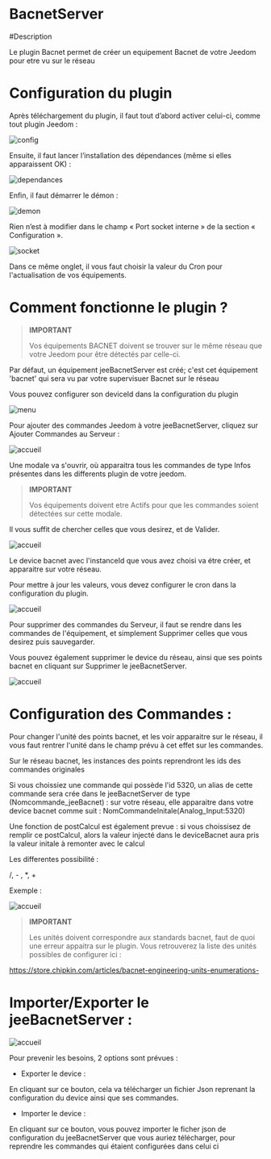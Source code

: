 # BacnetServer

#Description

Le plugin Bacnet permet de créer un equipement Bacnet de votre Jeedom pour etre vu sur le réseau



# Configuration du plugin

Après téléchargement du plugin, il faut tout d’abord activer celui-ci, comme tout plugin Jeedom :

![config](../images/BacnetServerConfig.png)

Ensuite, il faut lancer l’installation des dépendances (même si elles apparaissent OK) :

![dependances](../images/BacnetServerDep.png)

Enfin, il faut démarrer le démon :

![demon](../images/BacneServerDemon.png)


Rien n’est à modifier dans le champ « Port socket interne » de la section « Configuration ».

![socket](../images/BacnetServerConfig.png)


Dans ce même onglet, il vous faut choisir la valeur du Cron pour l'actualisation de vos équipements.




# Comment fonctionne le plugin ?




>**IMPORTANT**
>
>Vos équipements BACNET doivent se trouver sur le même réseau que votre Jeedom pour être détectés par celle-ci.


Par défaut, un équipement jeeBacnetServer est créé; c'est cet équipement 'bacnet' qui sera vu par votre supervisuer Bacnet sur le réseau

Vous pouvez configurer son deviceId dans la configuration du plugin

![menu](../images/BacnetServerConfig.png)


Pour ajouter des commandes Jeedom à votre jeeBacnetServer, cliquez sur Ajouter Commandes au Serveur :

![accueil](../images/BacnetServerAccueil.png)


Une modale va s'ouvrir, où apparaitra tous les commandes de type Infos présentes dans les differents plugin de votre jeedom.


>**IMPORTANT**
>
>Vos équipements doivent etre Actifs pour que les commandes soient détectées sur cette modale.



Il vous suffit de chercher celles que vous desirez, et de Valider.


![accueil](../images/BacnetServerModale.png)


Le device bacnet avec l'instanceId que vous avez choisi va étre créer, et apparaitre sur votre réseau.


Pour mettre à jour les valeurs, vous devez configurer le cron dans la configuration du plugin.

![accueil](../images/BacnetServerConfig.png)



Pour supprimer des commandes du Serveur, il faut se rendre dans les commandes de l'équipement, et simplement Supprimer celles que vous desirez puis sauvegarder.




Vous pouvez également supprimer le device du réseau, ainsi que ses points bacnet en cliquant sur Supprimer le jeeBacnetServer.


![accueil](../images/BacnetServerReinit.png)




# Configuration des Commandes :


Pour changer l'unité des points bacnet, et les voir apparaitre sur le réseau, il vous faut rentrer l'unité dans le champ prévu à cet effet sur les commandes.

Sur le réseau bacnet, les instances des points reprendront les ids des commandes originales

Si vous choissiez une commande qui possède l'id 5320, un alias de cette commande sera crée dans le jeeBacnetServer de type (Nomcommande_jeeBacnet) : 
sur votre réseau, elle apparaitre dans votre device bacnet comme suit : NomCommandeInitale(Analog_Input:5320)



Une fonction de postCalcul est également prevue : 
si vous choissisez de remplir ce postCalcul, alors la valeur injecté dans le deviceBacnet aura pris la valeur initale à remonter avec le calcul 

Les differentes possibilité : 

/, - , *, +

Exemple :

![accueil](../images/BacnetServerPostCalcul.png)





>**IMPORTANT**
>
>Les unités doivent correspondre aux standards bacnet, faut de quoi une erreur appaitra sur le plugin.
Vous retrouverez la liste des unités possibles de configurer ici :

https://store.chipkin.com/articles/bacnet-engineering-units-enumerations-




# Importer/Exporter le jeeBacnetServer :


![accueil](../images/BacnetServerAccueil.png)

Pour prevenir les besoins, 2 options sont prévues : 


- Exporter le device :

En cliquant sur ce bouton, cela va télécharger un fichier Json reprenant la configuration du device ainsi que ses commandes.


- Importer le device :

En cliquant sur ce bouton, vous pouvez importer le ficher json de configuration du jeeBacnetServer que vous auriez télécharger, pour reprendre les commandes qui étaient configurées dans celui ci